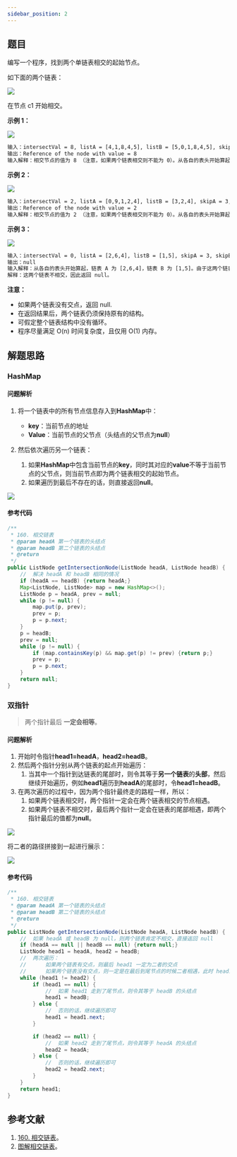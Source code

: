```yaml
---
sidebar_position: 2
---
```


## 题目

编写一个程序，找到两个单链表相交的起始节点。

如下面的两个链表：

![](https://notebook.ricear.com/media/202105/2021-05-24_203625.png)

在节点 c1 开始相交。

**示例 1：**

![](https://notebook.ricear.com/media/202105/2021-05-24_203718.png)

```txt
输入：intersectVal = 8, listA = [4,1,8,4,5], listB = [5,0,1,8,4,5], skipA = 2, skipB = 3
输出：Reference of the node with value = 8
输入解释：相交节点的值为 8 （注意，如果两个链表相交则不能为 0）。从各自的表头开始算起，链表 A 为 [4,1,8,4,5]，链表 B 为 [5,0,1,8,4,5]。在 A 中，相交节点前有 2 个节点；在 B 中，相交节点前有 3 个节点。
```

**示例 2：**

![](https://notebook.ricear.com/media/202105/2021-05-24_203739.png)

```txt
输入：intersectVal = 2, listA = [0,9,1,2,4], listB = [3,2,4], skipA = 3, skipB = 1
输出：Reference of the node with value = 2
输入解释：相交节点的值为 2 （注意，如果两个链表相交则不能为 0）。从各自的表头开始算起，链表 A 为 [0,9,1,2,4]，链表 B 为 [3,2,4]。在 A 中，相交节点前有 3 个节点；在 B 中，相交节点前有 1 个节点。
```

**示例 3：**

![](https://notebook.ricear.com/media/202105/2021-05-24_203755.png)

```txt
输入：intersectVal = 0, listA = [2,6,4], listB = [1,5], skipA = 3, skipB = 2
输出：null
输入解释：从各自的表头开始算起，链表 A 为 [2,6,4]，链表 B 为 [1,5]。由于这两个链表不相交，所以 intersectVal 必须为 0，而 skipA 和 skipB 可以是任意值。
解释：这两个链表不相交，因此返回 null。
```

**注意：**

* 如果两个链表没有交点，返回 null.
* 在返回结果后，两个链表仍须保持原有的结构。
* 可假定整个链表结构中没有循环。
* 程序尽量满足 O(n) 时间复杂度，且仅用 O(1) 内存。

## 解题思路

### HashMap

#### 问题解析

1. 将一个链表中的所有节点信息存入到**HashMap**中：

   * **key**：当前节点的地址
   * **Value**：当前节点的父节点（头结点的父节点为**null**）
2. 然后依次遍历另一个链表：

   1. 如果**HashMap**中包含当前节点的**key**，同时其对应的**value**不等于当前节点的父节点，则当前节点即为两个链表相交的起始节点。
   2. 如果遍历到最后不存在的话，则直接返回**null**。

![](https://notebook.ricear.com/media/202105/2021-05-24_211658.png)

#### 参考代码

```java
/**
 * 160. 相交链表
 * @param headA 第一个链表的头结点
 * @param headB 第二个链表的头结点
 * @return
 */
public ListNode getIntersectionNode(ListNode headA, ListNode headB) {
    //  解决 headA 和 headB 相同的情况
    if (headA == headB) {return headA;}
    Map<ListNode, ListNode> map = new HashMap<>();
    ListNode p = headA, prev = null;
    while (p != null) {
        map.put(p, prev);
        prev = p;
        p = p.next;
    }
    p = headB;
    prev = null;
    while (p != null) {
        if (map.containsKey(p) && map.get(p) != prev) {return p;}
        prev = p;
        p = p.next;
    }
    return null;
}
```

### 双指针

> 两个指针最后 **一定会相等**。

#### 问题解析

1. 开始时令指针**head1=headA**，**head2=headB**。
2. 然后两个指针分别从两个链表的起点开始遍历：
   1. 当其中一个指针到达链表的尾部时，则令其等于**另一个链表**的**头部**，然后继续开始遍历，例如**head1**遍历到**headA**的尾部时，令**head1=headB**。
3. 在两次遍历的过程中，因为两个指针最终走的路程一样，所以：
   1. 如果两个链表相交时，两个指针一定会在两个链表相交的节点相遇。
   2. 如果两个链表不相交时，最后两个指针一定会在链表的尾部相遇，即两个指针最后的值都为**null**。

![](https://notebook.ricear.com/media/202105/2021-05-24_204857.png)

将二者的路径拼接到一起进行展示：

![](https://notebook.ricear.com/media/202105/160-相交链表（解法二：双指针）（展示方法二）_1621860793.gif)

#### 参考代码

```java
/**
 * 160. 相交链表
 * @param headA 第一个链表的头结点
 * @param headB 第二个链表的头结点
 * @return
 */
public ListNode getIntersectionNode(ListNode headA, ListNode headB) {
    //  如果 headA 或 headB 为 null，则两个链表肯定不相交，直接返回 null
    if (headA == null || headB == null) {return null;}
    ListNode head1 = headA, head2 = headB;
    //  两次遍历：
    //      如果两个链表有交点，则最后 head1 一定为二者的交点
    //      如果两个链表没有交点，则一定是在最后到尾节点的时候二者相遇，此时 head1 为 null
    while (head1 != head2) {
        if (head1 == null) {
            //  如果 head1 走到了尾节点，则令其等于 headB 的头结点
            head1 = headB;
        } else {
            //  否则的话，继续遍历即可
            head1 = head1.next;
        }

        if (head2 == null) {
            //  如果 head2 走到了尾节点，则令其等于 headA 的头结点
            head2 = headA;
        } else {
            //  否则的话，继续遍历即可
            head2 = head2.next;
        }
    }
    return head1;
}
```

## 参考文献

1. [160. 相交链表](https://leetcode-cn.com/problems/intersection-of-two-linked-lists)。
2. [图解相交链表](https://leetcode-cn.com/problems/intersection-of-two-linked-lists/solution/tu-jie-xiang-jiao-lian-biao-by-user7208t)。
